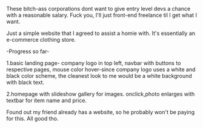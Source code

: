 These bitch-ass corporations dont want to give entry level devs a chance with a reasonable salary. Fuck you, I'll just front-end freelance til I get what I want.


Just a simple website that I agreed to assist a homie with. It's essentially an e-commerce clothing store.

-Progress so far-

1.basic landing page- company logo in top left, navbar with buttons to respective pages, mouse color hover-since company logo uses a white and black color scheme, the cleanest look to me would be a white background with black text.

2.homepage with slideshow gallery for images. onclick,photo enlarges with textbar for item name and price.

Found out my friend already has a website, so he probably won't be paying for this. All good tho.

